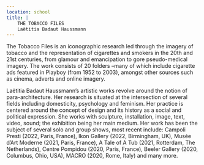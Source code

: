 ```yaml
---
location: school
title: | 
    THE TOBACCO FILES
    Laëtitia Badaut Haussmann
---
```

The Tobacco Files is an iconographic research led through the imagery of tobacco and the representation of cigarettes and smokers in the 20th and 21st centuries, from glamour and emancipation to gore pseudo-medical imagery. The work consists of 20 folders –many of which include cigarette ads featured in Playboy (from 1952 to 2003), amongst other sources such as cinema, adverts and online imagery.

Laëtitia Badaut Haussmann’s artistic works revolve around the notion of para-architecture. Her research is situated at the intersection of several fields including domesticity, psychology and feminism. Her practice is centered around the concept of design and its history as a social and political expression. She works with sculpture, installation, image, text, video, sound; the exhibition being her main medium.
Her work has been the subject of several solo and group shows, most recent include: Campoli Presti (2022, Paris, France), Ikon Gallery (2022, Birmingham, UK), Musée d’Art Moderne (2021, Paris, France), A Tale of A Tub (2021, Rotterdam, The Netherlands), Centre Pompidou (2020, Paris, France), Beeler Gallery (2020, Columbus, Ohio, USA), MACRO (2020, Rome, Italy) and many more.